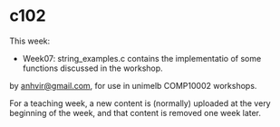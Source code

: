  c102
=======
This week:
   * Week07: string_examples.c contains the implementatio of
             some functions discussed in the workshop.

by anhvir@gmail.com, for use in unimelb COMP10002 workshops.

For a teaching week, a new content is (normally) uploaded at the very beginning of the week, and that content is removed one week later.
